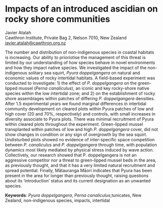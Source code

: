 <h1>Impacts of an introduced ascidian on rocky shore communities</h1>

Javier Atalah<br>
Cawthron Institute, Private Bag 2, Nelson 7010, New Zealand<br>
javier.atalah@cawthron.org.nz<br>

The number and distribution of non-indigenous species in coastal habitats is increasing. Our ability to prioriotise the management of this threat is limited by our understanding of how species behave in novel environments and how they impact native species. We investigated the impact of the non-indigenous solitary sea squirt, <i>Pyura doppelgangera</i> on natural and economic values of rocky intertidal habitats. A field-based experiment was conducted to investigate: 1) the effect of <i>P. doppelgangera</i> on the green-lipped mussel (<i>Perna canaliculus</i>), an iconic and key rocky-shore native species within the low intertidal zone; and 2) on the establishment of rocky shore assemblages within patches of differing <i>P. doppelgangera</i> densities. After 1.5 experimental years we found marginal differences in intertidal community development on cleared plots within Pyura patches of low and high cover (20 and 70%, respectively) and controls, with small increases in diversity associate to Pyura plots. There was minimal recruitment of Pyura within cleared plots throughout the experiment. Green-lipped mussel transplanted within patches of low and high <i>P. doppelgangera</i> cover, did not show changes in condition or any sign of overgrowth by the sea squirt. Undisturbed plots showed no evidence of inter-specific space competition between <i>P. canaliculus</i> and <i>P. doppelgangera</i> through time, with population dynamics most likely mediated by physical stress induced by wave action. Collectively, our research showed that P. doppelgangera is not an aggressive competitor nor a threat to green-lipped mussel beds in the area, as previously thought, and that it has a very limited natural recruitment and spread potential. Finally, Mātauranga Māori indicates that Pyura has been present in the area for longer than previously thought, raising questions about its ‘introduction’ status and its current designation as an unwanted species.

<b>Keywords</b>: <i>Pyura doppelgangera</i>, <i>Perna canaliculus</i>,tunicates, New Zealand, non-indigenous species, impacts, intertidal
